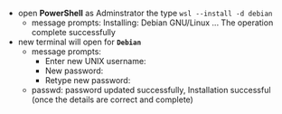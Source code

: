 - open **PowerShell** as Adminstrator the type `wsl --install -d debian`
    - message prompts: Installing: Debian GNU/Linux ... The operation complete successfully
- new terminal will open for **`Debian`**
    - message prompts: 
        - Enter new UNIX username:
        - New password:
        - Retype new password:
    - passwd: password updated successfully, Installation successful (once the details are correct and complete)
